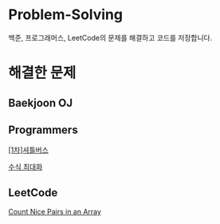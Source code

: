 # Problem-Solving
백준, 프로그래머스, LeetCode의 문제를 해결하고 코드를 저장합니다.


# 해결한 문제

## Baekjoon OJ

## Programmers

[[1차]셔틀버스](https://programmers.co.kr/learn/courses/30/lessons/17678)

[수식 최대화](https://programmers.co.kr/learn/courses/30/lessons/67257)

## LeetCode

[Count Nice Pairs in an Array](https://leetcode.com/problems/count-nice-pairs-in-an-array/)
